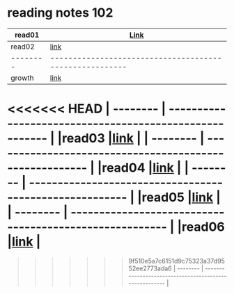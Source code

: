 # reading notes 102 

|read01    | [Link](https://talhajjaj.github.io/reading-notes/read01)|
| -------- | ------------------------------------------------------- |
|read02    | [link](https://talhajjaj.github.io/reading-notes/read02)|
| -------- | ------------------------------------------------------- |
|growth    |[link](https://talhajjaj.github.io/reading-notes/growth) |
<<<<<<< HEAD
| -------- | ------------------------------------------------------- |
|read03    |[link](https://talhajjaj.github.io/reading-notes/read03) |
| -------- | ------------------------------------------------------- |
|read04    |[link](https://talhajjaj.github.io/reading-notes/) |
| -------- | ------------------------------------------------------- |
|read05    |[link](https://talhajjaj.github.io/reading-notes/read05) |
| -------- | ------------------------------------------------------- |
|read06    |[link](https://talhajjaj.github.io/reading-notes/read06) |
=======
>>>>>>> 9f510e5a7c6151d9c75323a37d9552ee2773ada6
| -------- | ------------------------------------------------------- |